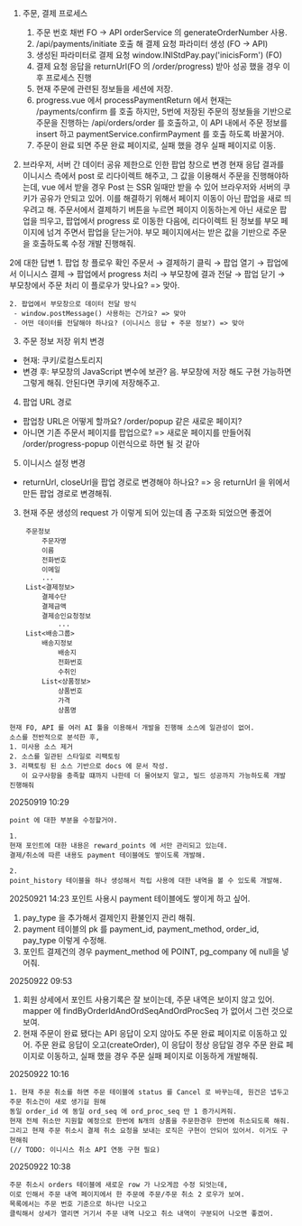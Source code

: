1. 주문, 결제 프로세스
   1. 주문 번호 채번 FO -> API orderService 의 generateOrderNumber 사용.
   2. /api/payments/initiate 호출 해 결제 요청 파라미터 생성 (FO -> API)
   3. 생성된 파라미터로 결제 요청 window.INIStdPay.pay('inicisForm') (FO)
   4. 결제 요청 응답을 returnUrl(FO 의 /order/progress) 받아 성공 했을 경우 이후 프로세스 진행
   5. 현재 주문에 관련된 정보들을 세션에 저장.
   6. progress.vue 에서 processPaymentReturn 에서
      현재는 /payments/confirm 를 호출 하지만,
      5번에 저장된 주문의 정보들을 기반으로 주문을 진행하는 /api/orders/order 를 호출하고,
      이 API 내에서 주문 정보를 insert 하고 paymentService.confirmPayment 를 호출 하도록 바꿀거야.
   7. 주문이 완료 되면 주문 완료 페이지로, 실패 했을 경우 실패 페이지로 이동.

2. 브라우저, 서버 간 데이터 공유 제한으로 인한 팝업 창으로 변경
현재 응답 결과를 이니시스 측에서 post 로 리다이렉트 해주고, 그 값을 이용해서 주문을 진행해야하는데,
vue 에서 받을 경우 Post 는 SSR 일때만 받을 수 있어 브라우저와 서버의 쿠키가 공유가 안되고 있어.
이를 해결하기 위해서 페이지 이동이 아닌 팝업을 새로 띄우려고 해.
주문서에서 결제하기 버튼을 누르면 페이지 이동하는게 아닌 새로운 팝업을 띄우고,
팝업에서 progress 로 이동한 다음에,
리다이렉트 된 정보를 부모 페이지에 넘겨 주면서 팝업을 닫는거야.
부모 페이지에서는 받은 값을 기반으로 주문을 호출하도록 수정 개발 진행해줘.

2에 대한 답변
    1. 팝업 창 플로우 확인
        주문서 → 결제하기 클릭 → 팝업 열기 →
        팝업에서 이니시스 결제 → 팝업에서 progress 처리 →
        부모창에 결과 전달 → 팝업 닫기 → 부모창에서 주문 처리
        이 플로우가 맞나요?
        => 맞아.
    
    2. 팝업에서 부모창으로 데이터 전달 방식
     - window.postMessage() 사용하는 건가요? => 맞아
     - 어떤 데이터를 전달해야 하나요? (이니시스 응답 + 주문 정보?) => 맞아

   3. 주문 정보 저장 위치 변경
   - 현재: 쿠키/로컬스토리지
   - 변경 후: 부모창의 JavaScript 변수에 보관?
    음. 부모창에 저장 해도 구현 가능하면 그렇게 해줘. 안된다면 쿠키에 저장해주고.

   4. 팝업 URL 경로

   - 팝업창 URL은 어떻게 할까요? /order/popup 같은 새로운 페이지?
   - 아니면 기존 주문서 페이지를 팝업으로?
        => 새로운 페이지를 만들어줘 /order/progress-popup 이런식으로 하면 될 것 같아

   5. 이니시스 설정 변경

   - returnUrl, closeUrl을 팝업 경로로 변경해야 하나요?
        => 응 returnUrl 을 위에서 만든 팝업 경로로 변경해줘.


3. 현재 주문 생성의 request 가 이렇게 되어 있는데 좀 구조화 되었으면 좋겠어
```
    주문정보
        주문자명
        이름
        전화번호
        이메일
        ...
    List<결제정보>
        결제수단
        결제금액
        결제승인요청정보
            ...
    List<배송그룹>
        배송지정보
            배송지
            전화번호
            수취인
        List<상품정보>
            상품번호
            가격
            상품명
```

```
현재 FO, API 를 여러 AI 툴을 이용해서 개발을 진행해 소스에 일관성이 없어.
소스를 전반적으로 분석한 후,
1. 미사용 소스 제거
2. 소스를 일관된 스타일로 리팩토링
3. 리팩토링 된 소스 기반으로 docs 에 문서 작성.
   이 요구사항을 충족할 떄까지 나한테 더 물어보지 말고, 빌드 성공까지 가능하도록 개발 진행해줘
```


20250919 10:29
```
point 에 대한 부분을 수정할거야.

1. 
현재 포인트에 대한 내용은 reward_points 에 서만 관리되고 있는데.
결제/취소에 따른 내용도 payment 테이블에도 쌓이도록 개발해.

2. 
point_history 테이블을 하나 생성해서 적립 사용에 대한 내역을 볼 수 있도록 개발해.
```

20250921 14:23
포인트 사용시 payment 테이블에도 쌓이게 하고 싶어.
1. pay_type 을 추가해서 결제인지 환불인지 관리 해줘.
2. payment 테이블의 pk 를 payment_id, payment_method, order_id, pay_type 이렇게 수정해.
3. 포인트 결제건의 경우 payment_method 에 POINT, pg_company 에 null을 넣어줘.

20250922 09:53
1. 회원 상세에서 포인트 사용기록은 잘 보이는데, 주문 내역은 보이지 않고 있어.
    mapper 에 findByOrderIdAndOrdSeqAndOrdProcSeq 가 없어서 그런 것으로 보여.
2. 현재 주문이 완료 됐다는 API 응답이 오지 않아도 주문 완료 페이지로 이동하고 있어. 주문 완료 응답이 오고(createOrder), 이 응답이 정상 응답일 경우 주문 완료 페이지로 이동하고, 실패 했을 경우 주문 실패 페이지로 이동하게 개발해줘.

20250922 10:16
```
1. 현재 주문 취소를 하면 주문 테이블에 status 를 Cancel 로 바꾸는데, 원건은 냅두고 주문 취소건이 새로 생기길 원해
동일 order_id 에 동일 ord_seq 에 ord_proc_seq 만 1 증가시켜줘.
현재 전체 취소만 지원할 예정으로 한번에 N개의 상품을 주문한경우 한번에 취소되도록 해줘.
그리고 현재 주문 취소시 결제 취소 요청을 보내는 로직은 구현이 안되어 있어서. 이거도 구현해줘
(// TODO: 이니시스 취소 API 연동 구현 필요)
```

20250922 10:38
```
주문 취소시 orders 테이블에 새로운 row 가 나오게끔 수정 되엇는데,
이로 인해서 주문 내역 페이지에서 한 주문에 주문/주문 취소 2 로우가 보여.
목록에서는 주문 번호 기준으로 하나만 나오고
클릭해서 상세가 열리면 거기서 주문 내역 나오고 취소 내역이 구분되어 나오면 좋겠어.   
```
